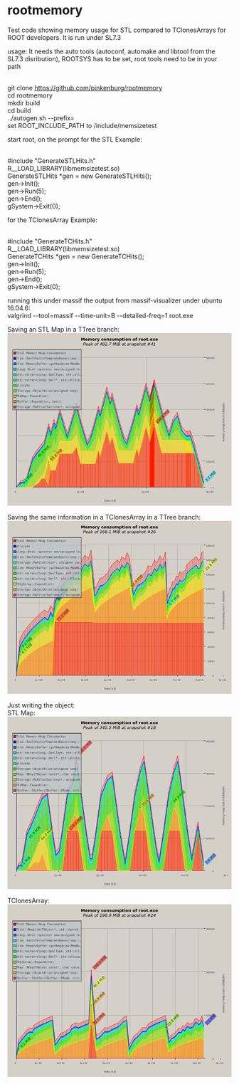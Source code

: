 # rootmemory
Test code showing memory usage for STL compared to TClonesArrays for ROOT developers. It is run under SL7.3

usage:
It needs the auto tools (autoconf, automake and libtool from the SL7.3 disribution), ROOTSYS has to be set, root tools need to be in your path</br></br>
<p>

git clone https://github.com/pinkenburg/rootmemory</br>
cd rootmemory</br>
mkdir build</br>
cd build</br>
../autogen.sh --prefix=<install area></br>
</verbatim>
set ROOT_INCLUDE_PATH to <install area>/include/memsizetest</br>
<p>
start root, on the prompt for the STL Example:</br></br>


#include "GenerateSTLHits.h"</br>
R__LOAD_LIBRARY(libmemsizetest.so)</br>
  GenerateSTLHits *gen = new GenerateSTLHits();</br>
  gen->Init();</br>
  gen->Run(5);</br>
  gen->End();</br>
  gSystem->Exit(0);</br>


<p>
for the TClonesArray Example:</br></br>

#include "GenerateTCHits.h"</br>
R__LOAD_LIBRARY(libmemsizetest.so)</br>
  GenerateTCHits *gen = new GenerateTCHits();</br>
  gen->Init();</br>
  gen->Run(5);</br>
  gen->End();</br>
  gSystem->Exit(0);</br>

<p>
running this under massif the output from massif-visualizer under ubuntu 16.04.6: </br>
valgrind --tool=massif --time-unit=B --detailed-freq=1 root.exe


Saving an STL Map in a TTree branch:
![TTree STL Object](STLMap.png)

Saving the same information in a TClonesArray in a TTree branch:
![TTree TClonesArray](TClonesArray.png)

Just writing the object:</br>
STL Map:
![STL Object](NoTTreeSTLMap.png)

TClonesArray:
![TClonesArray](NoTTreeTClonesArray.png)
